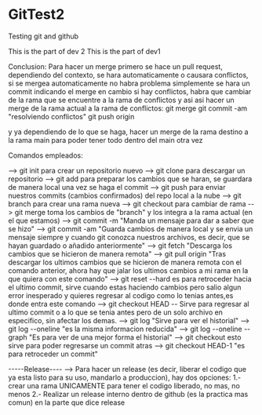 # GitTest2
Testing git and github

This is the part of dev 2
This is the part of dev1


Conclusion:
Para hacer un merge primero se hace un pull request, dependiendo del contexto, se hara automaticamente o causara conflictos, si se mergea automaticamente no habra problema
simplemente se hara un commit indicando el merge
en cambio si hay conflictos, habra que cambiar de la rama que se encuentre a la rama de conflictos
y asi asi hacer un merge de la rama actual a la rama de conflictos:
git merge <rama actual> <rama destino>
git commit -am "resolviendo conflictos"
git push origin <rama destino>

y ya dependiendo de lo que se haga, hacer un merge de la rama destino a la rama main para poder tener
todo dentro del main otra vez

Comandos empleados:

--> git init para crear un repositorio nuevo
--> git clone para descargar un repositorio
--> git add para preparar los cambios que se haran, se guardara de manera local una vez se haga el commit
--> git push para enviar nuestros commits (cambios confirmados) del repo local a la nube
--> git branch <name> para crear una rama nueva
--> git checkout <branchName> para cambiar de rama
--> git merge <branch> toma los cambios de "branch" y los integra a la rama actual (en el que estamos)
--> git commit -m "Manda un mensaje para dar a saber que se hizo"
--> git commit -am "Guarda cambios de manera local y se envia un mensaje siempre y cuando git conozca nuestros archivos, es decir, que se hayan guardado o añadido anteriormente"
--> git fetch "Descarga los cambios que se hicieron de manera remota"
--> git pull origin <branch> "Tras descargar los ultimos cambios que se hicieron de manera remota con el comando anterior, ahora hay que jalar los ultimos cambios a mi rama en la que quiera con este comando"
--> git reset --hard es para retroceder hacia el ultimo commit, sirve cuando estas haciendo cambios pero salio algun error inesperado y quieres regresar al codigo como lo tenias antes,es donde entra este comando
--> git checkout HEAD -- <file> Sirve para regresar al ultimo commit o a lo que se tenia antes pero de un solo archivo en especifico, sin afectar los demas.
--> git log "Sirve para ver el historial"
--> git log --oneline "es la misma informacion reducida"
--> git log --oneline --graph "Es para ver de una mejor forma el historial"
--> git checkout <Hexadecimal del commit> esto sirve para poder regresarse un commit atras
--> git checkout HEAD-1 "es para retroceder un commit"

-----Release----
--> Para hacer un release (es decir, liberar el codigo que ya esta listo para su uso, mandarlo a produccion), hay dos opciones:
1.- crear una rama UNICAMENTE para tener el codigo liberado, no mas, no menos
2.- Realizar un release interno dentro de github (es la practica mas comun) en la parte que dice release